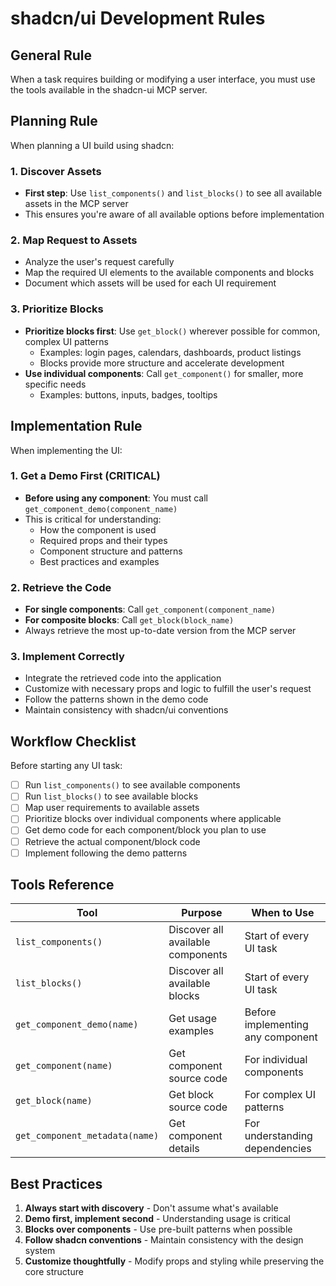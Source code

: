 # shadcn/ui Development Rules

## General Rule
When a task requires building or modifying a user interface, you must use the tools available in the shadcn-ui MCP server.

## Planning Rule
When planning a UI build using shadcn:

### 1. Discover Assets
- **First step**: Use `list_components()` and `list_blocks()` to see all available assets in the MCP server
- This ensures you're aware of all available options before implementation

### 2. Map Request to Assets
- Analyze the user's request carefully
- Map the required UI elements to the available components and blocks
- Document which assets will be used for each UI requirement

### 3. Prioritize Blocks
- **Prioritize blocks first**: Use `get_block()` wherever possible for common, complex UI patterns
  - Examples: login pages, calendars, dashboards, product listings
  - Blocks provide more structure and accelerate development
- **Use individual components**: Call `get_component()` for smaller, more specific needs
  - Examples: buttons, inputs, badges, tooltips

## Implementation Rule
When implementing the UI:

### 1. Get a Demo First (CRITICAL)
- **Before using any component**: You must call `get_component_demo(component_name)`
- This is critical for understanding:
  - How the component is used
  - Required props and their types
  - Component structure and patterns
  - Best practices and examples

### 2. Retrieve the Code
- **For single components**: Call `get_component(component_name)`
- **For composite blocks**: Call `get_block(block_name)`
- Always retrieve the most up-to-date version from the MCP server

### 3. Implement Correctly
- Integrate the retrieved code into the application
- Customize with necessary props and logic to fulfill the user's request
- Follow the patterns shown in the demo code
- Maintain consistency with shadcn/ui conventions

## Workflow Checklist

Before starting any UI task:
- [ ] Run `list_components()` to see available components
- [ ] Run `list_blocks()` to see available blocks
- [ ] Map user requirements to available assets
- [ ] Prioritize blocks over individual components where applicable
- [ ] Get demo code for each component/block you plan to use
- [ ] Retrieve the actual component/block code
- [ ] Implement following the demo patterns

## Tools Reference

| Tool | Purpose | When to Use |
|------|---------|-------------|
| `list_components()` | Discover all available components | Start of every UI task |
| `list_blocks()` | Discover all available blocks | Start of every UI task |
| `get_component_demo(name)` | Get usage examples | Before implementing any component |
| `get_component(name)` | Get component source code | For individual components |
| `get_block(name)` | Get block source code | For complex UI patterns |
| `get_component_metadata(name)` | Get component details | For understanding dependencies |

## Best Practices

1. **Always start with discovery** - Don't assume what's available
2. **Demo first, implement second** - Understanding usage is critical
3. **Blocks over components** - Use pre-built patterns when possible
4. **Follow shadcn conventions** - Maintain consistency with the design system
5. **Customize thoughtfully** - Modify props and styling while preserving the core structure